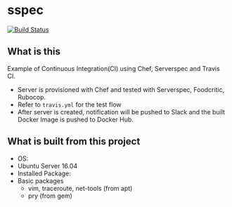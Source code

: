 # sspec 
[![Build Status](https://travis-ci.org/pattyhama/sspec.svg?branch=master)](https://travis-ci.org/pattyhama/sspec)

What is this
--------

Example of Continuous Integration(CI) using Chef, Serverspec and Travis CI.
- Server is provisioned with Chef and tested with Serverspec, Foodcritic, Rubocop.
- Refer to `travis.yml` for the test flow
- After server is created, notification will be pushed to Slack and the built Docker Image is pushed to Docker Hub.

What is built from this project
--------
- OS:
 - Ubuntu Server 16.04
- Installed Package:
 - Basic packages
   - vim, traceroute, net-tools (from apt)
   - pry (from gem)
